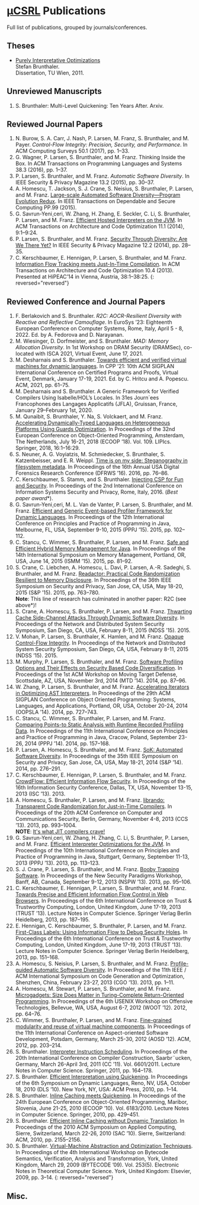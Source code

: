 # [μCSRL](https://www.unibw.de/ucsrl-en) Publications

Full list of publications, grouped by journals/conferences.

## Theses
* [Purely Interpretative Optimizations](sbr-phd-thesis.pdf)\
  Stefan Brunthaler.\
  Dissertation, TU Wien, 2011.

## Unreviewed Manuscripts
1. S. Brunthaler: Multi-Level Quickening: Ten Years After. Arxiv. 

## Reviewed Journal Papers
1. N. Burow, S. A. Carr, J. Nash, P. Larsen, M. Franz, S. Brunthaler, and M. Payer. *Control-Flow Integrity: Precision, Security, and Performance*. In ACM Computing Surveys 50.1 (2017), pp. 1–33. 
1. G. Wagner, P. Larsen, S. Brunthaler, and M. Franz. Thinking Inside the Box. In ACM Transactions on Programming Languages and Systems 38.3 (2016), pp. 1–37.
1. P. Larsen, S. Brunthaler, and M. Franz. *Automatic Software Diversity*. In IEEE Security & Privacy Magazine 13.2 (2015), pp. 30–37.
1. A. Homescu, T. Jackson, S. J. Crane, S. Neisius, S. Brunthaler, P. Larsen, and M. Franz. [Large-scale Automated Software Diversity—Program Evolution Redux](tdsc15.pdf). In IEEE Transactions on Dependable and Secure Computing PP.99 (2015).
1. G. Savrun-Yeni¸ceri, W. Zhang, H. Zhang, E. Seckler, C. Li, S. Brunthaler, P. Larsen, and M. Franz. [Efficient Hosted Interpreters on the JVM](taco13.pdf). In ACM Transactions on Architecture and Code Optimization 11.1 (2014), 9:1–9:24.
1. P. Larsen, S. Brunthaler, and M. Franz. [Security Through Diversity: Are We There Yet?](sp14a.pdf) In IEEE Security & Privacy Magazine 12.2 (2014), pp. 28–35.
1. C. Kerschbaumer, E. Hennigan, P. Larsen, S. Brunthaler, and M. Franz. [Information Flow Tracking meets Just-In-Time Compilation](taco14.pdf). In ACM Transactions on Architecture and Code Optimization 10.4 (2013). Presented at HiPEAC’14 in Vienna, Austria, 38:1–38:25.
{: reversed="reversed"}

## Reviewed Conference and Journal Papers
1. F. Berlakovich and S. Brunthaler. *R2C: AOCR-Resilient Diversity with Reactive and Reflective Camouflage*. In EuroSys ’23: Eighteenth European Conference on Computer Systems, Rome, Italy, April 5 - 8, 2022. Ed. by A. Fedorova and D. Narayanan.
1. M. Wiesinger, D. Dorfmeister, and S. Brunthaler. *MAD: Memory Allocation Diversity*. In 1st Workshop on DRAM Security (DRAMSec), co-located with ISCA 2021, Virtual Event, June 17, 2021.
1. M. Desharnais and S. Brunthaler. [Towards efficient and verified virtual machines for dynamic languages](cpp21.pdf). In CPP ’21: 10th ACM SIGPLAN International Conference on Certified Programs and Proofs, Virtual Event, Denmark, January 17-19, 2021. Ed. by C. Hritcu and A. Popescu. ACM, 2021, pp. 61–75.
1. M. Desharnais and S. Brunthaler. A Generic Framework for Verified Compilers Using Isabelle/HOL’s Locales. In 31es Journ´ees Francophones des Langages Applicatifs (JFLA), Gruissan, France, January 29–February 1st, 2020.
1. M. Qunaibit, S. Brunthaler, Y. Na, S. Volckaert, and M. Franz. [Accelerating Dynamically-Typed Languages on Heterogeneous Platforms Using Guards Optimization](ecoop18.pdf). In Proceedings of the 32nd European Conference on Object-Oriented Programming, Amsterdam, The Netherlands, July 16-21, 2018 (ECOOP ’18). Vol. 109. LIPIcs. Springer, 2018, 16:1–16:29.
1. S. Neuner, A. G. Voyiatzis, M. Schmiedecker, S. Brunthaler, S. Katzenbeisser, and E. R. Weippl. [Time is on my side: Steganography in filesystem metadata](dfrws16.pdf). In Proceedings of the 16th Annual USA Digital Forensics Research Conference (DFRWS ’16). 2016, pp. 76–86.
1. C. Kerschbaumer, S. Stamm, and S. Brunthaler. [Injecting CSP for Fun and Security](icissp16.pdf). In Proceedings of the 2nd International Conference on Information Systems Security and Privacy, Rome, Italy, 2016. (*Best paper award**).
1. G. Savrun-Yeni¸ceri, M. L. Van de Vanter, P. Larsen, S. Brunthaler, and M. Franz. [Efficient and Generic Event-based Profiler Framework for Dynamic Languages](pppj15.pdf). In Proceedings of the 12th International Conference on Principles and Practice of Programming in Java, Melbourne, FL, USA, September 9-10, 2015 (PPPJ ’15). 2015, pp. 102–112.
1. C. Stancu, C. Wimmer, S. Brunthaler, P. Larsen, and M. Franz. [Safe and Efficient Hybrid Memory Management for Java](ismm15.pdf). In Proceedings of the 14th International Symposium on Memory Management, Portland, OR, USA, June 14, 2015 (ISMM ’15). 2015, pp. 81–92.
1. S. Crane, C. Liebchen, A. Homescu, L. Davi, P. Larsen, A.-R. Sadeghi, S. Brunthaler, and M. Franz. [Readactor: Practical Code Randomization Resilient to Memory Disclosure](sp15.pdf). In Proceedings of the 36th IEEE Symposium on Security and Privacy, San Jose, CA, USA, May 18-20, 2015 (S&P ’15). 2015, pp. 763–780.\
**Note**: This line of research has culminated in another paper: R2C (see above*)!
1. S. Crane, A. Homescu, S. Brunthaler, P. Larsen, and M. Franz. [Thwarting Cache Side-Channel Attacks Through Dynamic Software Diversity](ndss15b.pdf). In Proceedings of the Network and Distributed System Security Symposium, San Diego, CA, USA, February 8-11, 2015 (NDSS ’15). 2015.
1. V. Mohan, P. Larsen, S. Brunthaler, K. Hamlen, and M. Franz. [Opaque Control-Flow Integrity](ndss15a.pdf). In Proceedings of the Network and Distributed System Security Symposium, San Diego, CA, USA, February 8-11, 2015 (NDSS ’15). 2015.
1. M. Murphy, P. Larsen, S. Brunthaler, and M. Franz. [Software Profiling Options and Their Effects on Security Based Code Diversification](mtd14.pdf). In Proceedings of the 1st ACM Workshop on Moving Target Defense, Scottsdale, AZ, USA, November 3rd, 2014 (MTD ’14). 2014, pp. 87–96.
1. W. Zhang, P. Larsen, S. Brunthaler, and M. Franz. [Accelerating Iterators in Optimizing AST Interpreters](oopsla14.pdf). In Proceedings of the 29th ACM SIGPLAN Conference on Object Oriented Programming: Systems, Languages, and Applications, Portland, OR, USA, October 20-24, 2014 (OOPSLA ’14). 2014, pp. 727–743.
1. C. Stancu, C. Wimmer, S. Brunthaler, P. Larsen, and M. Franz. [Comparing Points-to Static Analysis with Runtime Recorded Profiling Data](pppj14.pdf). In Proceedings of the 11th International Conference on Principles and Practice of Programming in Java, Cracow, Poland, September 23-26, 2014 (PPPJ ’14). 2014, pp. 157–168.
1. P. Larsen, A. Homescu, S. Brunthaler, and M. Franz. [SoK: Automated Software Diversity](sp14b.pdf). In Proceedings of the 35th IEEE Symposium on Security and Privacy, San Jose, CA, USA, May 18-21, 2014 (S&P ’14). 2014, pp. 276–291.
1. C. Kerschbaumer, E. Hennigan, P. Larsen, S. Brunthaler, and M. Franz. [CrowdFlow: Efficient Information Flow Security](isc13.pdf). In Proceedings of the 16th Information Security Conference, Dallas, TX, USA, November 13-15, 2013 (ISC ’13). 2013.
1. A. Homescu, S. Brunthaler, P. Larsen, and M. Franz. [librando: Transparent Code Randomization for Just-in-Time Compilers](ccs13.pdf). In Proceedings of the 20th ACM Conference on Computer and Communications Security, Berlin, Germany, November 4-8, 2013 (CCS ’13). 2013, pp. 993–1004.\
**NOTE**: [It's what JIT compilers crave!](https://en.wikipedia.org/wiki/Idiocracy)
1. G. Savrun-Yeni¸ceri, W. Zhang, H. Zhang, C. Li, S. Brunthaler, P. Larsen, and M. Franz. [Efficient Interpreter Optimizations for the JVM](pppj13.pdf). In Proceedings of the 10th International Conference on Principles and Practice of Programming in Java, Stuttgart, Germany, September 11-13, 2013 (PPPJ ’13). 2013, pp. 113–123.
1. S. J. Crane, P. Larsen, S. Brunthaler, and M. Franz. [Booby Trapping Software](nspw13.pdf). In Proceedings of the New Security Paradigms Workshop, Banff, AB, Canada, September 9-12, 2013 (NSPW ’13). 2013, pp. 95–106.
1. C. Kerschbaumer, E. Hennigan, P. Larsen, S. Brunthaler, and M. Franz. [Towards Precise and Efficient Information Flow Control in Web Browsers](trust13b.pdf). In Proceedings of the 6th International Conference on Trust & Trustworthy Computing, London, United Kingdom, June 17-19, 2013 (TRUST ’13). Lecture Notes in Computer Science. Springer Verlag Berlin Heidelberg, 2013, pp. 187–195.
1. E. Hennigan, C. Kerschbaumer, S. Brunthaler, P. Larsen, and M. Franz. [First-Class Labels: Using Information Flow to Debug Security Holes](trust13a.pdf). In Proceedings of the 6th International Conference on Trust & Trustworthy Computing, London, United Kingdom, June 17-19, 2013 (TRUST ’13). Lecture Notes in Computer Science. Springer Verlag Berlin Heidelberg, 2013, pp. 151–168.
1. A. Homescu, S. Neisius, P. Larsen, S. Brunthaler, and M. Franz. [Profile-guided Automatic Software Diversity](cgo13.pdf). In Proceedings of the 11th IEEE / ACM International Symposium on Code Generation and Optimization, Shenzhen, China, February 23-27, 2013 (CGO ’13). 2013, pp. 1–11.
1. A. Homescu, M. Stewart, P. Larsen, S. Brunthaler, and M. Franz. [Microgadgets: Size Does Matter in Turing-Complete Return-Oriented Programming](woot12.pdf). In Proceedings of the 6th USENIX Workshop on Offensive Technologies, Bellevue, WA, USA, August 6-7, 2012 (WOOT ’12). 2012, pp. 64–76.
1. C. Wimmer, S. Brunthaler, P. Larsen, and M. Franz. [Fine-grained modularity and reuse of virtual machine components](aosd12.pdf). In Proceedings of the 11th International Conference on Aspect-oriented Software Development, Potsdam, Germany, March 25-30, 2012 (AOSD ’12). ACM, 2012, pp. 203–214.
1. S. Brunthaler. [Interpreter Instruction Scheduling](cc11.pdf). In Proceedings of the 20th International Conference on Compiler Construction, Saarbr¨ucken, Germany, March 26-April 3rd, 2011 (CC ’11). Vol. 6601/2011. Lecture Notes in Computer Science. Springer, 2011, pp. 164–178.
1. S. Brunthaler. [Efficient Interpretation using Quickening](dls10.pdf). In Proceedings of the 6th Symposium on Dynamic Languages, Reno, NV, USA, October 18, 2010 (DLS ’10). New York, NY, USA: ACM Press, 2010, pp. 1–14.
1. S. Brunthaler. [Inline Caching meets Quickening](ecoop10.pdf). In Proceedings of the 24th European Conference on Object-Oriented Programming, Maribor, Slovenia, June 21-25, 2010 (ECOOP ’10). Vol. 6183/2010. Lecture Notes in Computer Science. Springer, 2010, pp. 429–451.
1. S. Brunthaler. [Efficient Inline Caching without Dynamic Translation](sac10.pdf). In Proceedings of the 2010 ACM Symposium on Applied Computing, Sierre, Switzerland, March 22-26, 2010 (SAC ’10). Sierre, Switzerland: ACM, 2010, pp. 2155–2156.
1. S. Brunthaler. [Virtual-Machine Abstraction and Optimization Techniques](bytecode09.pdf). In Proceedings of the 4th International Workshop on Bytecode Semantics, Verification, Analysis and Transformation, York, United Kingdom, March 29, 2009 (BYTECODE ’09). Vol. 253(5). Electronic Notes in Theoretical Computer Science. York, United Kingdom: Elsevier, 2009, pp. 3–14.
{: reversed="reversed"}

## Misc. 

